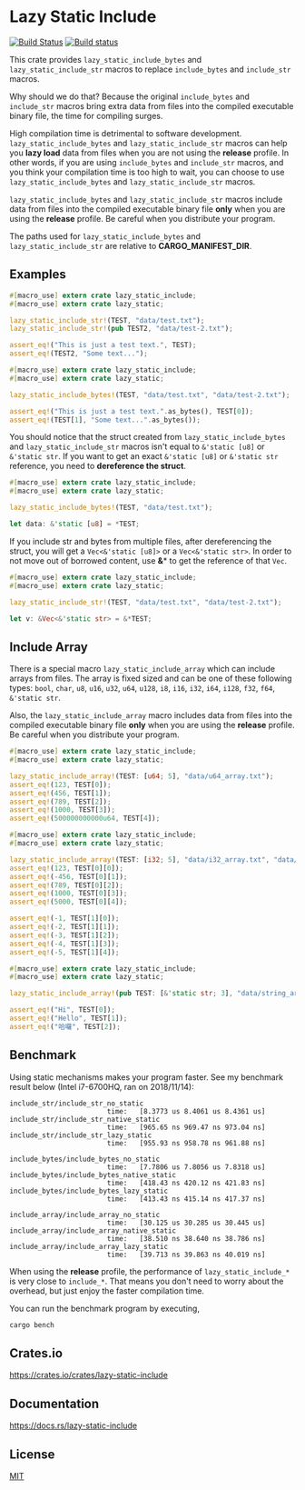 Lazy Static Include
====================

[![Build Status](https://travis-ci.org/magiclen/lazy-static-include.svg?branch=master)](https://travis-ci.org/magiclen/lazy-static-include)
[![Build status](https://ci.appveyor.com/api/projects/status/gvc26sm6ytnucmn2/branch/master?svg=true)](https://ci.appveyor.com/project/magiclen/lazy-static-include/branch/master)

This crate provides `lazy_static_include_bytes` and `lazy_static_include_str` macros to replace `include_bytes` and `include_str` macros.

Why should we do that?
Because the original `include_bytes` and `include_str` macros bring extra data from files into the compiled executable binary file, the time for compiling surges.

High compilation time is detrimental to software development. `lazy_static_include_bytes` and `lazy_static_include_str` macros can help you **lazy load** data from files
when you are not using the **release** profile. In other words, if you are using `include_bytes` and `include_str` macros, and you think your compilation time is too high to wait,
you can choose to use `lazy_static_include_bytes` and `lazy_static_include_str` macros.

`lazy_static_include_bytes` and `lazy_static_include_str` macros include data from files into the compiled executable binary file **only** when you are using the **release** profile.
Be careful when you distribute your program.

The paths used for `lazy_static_include_bytes` and `lazy_static_include_str` are relative to **CARGO_MANIFEST_DIR**.

## Examples

```rust
#[macro_use] extern crate lazy_static_include;
#[macro_use] extern crate lazy_static;

lazy_static_include_str!(TEST, "data/test.txt");
lazy_static_include_str!(pub TEST2, "data/test-2.txt");

assert_eq!("This is just a test text.", TEST);
assert_eq!(TEST2, "Some text...");
```

```rust
#[macro_use] extern crate lazy_static_include;
#[macro_use] extern crate lazy_static;

lazy_static_include_bytes!(TEST, "data/test.txt", "data/test-2.txt");

assert_eq!("This is just a test text.".as_bytes(), TEST[0]);
assert_eq!(TEST[1], "Some text...".as_bytes());
```

You should notice that the struct created from `lazy_static_include_bytes` and `lazy_static_include_str` macros isn't equal to `&'static [u8]` or `&'static str`.
If you want to get an exact `&'static [u8]` or `&'static str` reference, you need to **dereference the struct**.

```rust
#[macro_use] extern crate lazy_static_include;
#[macro_use] extern crate lazy_static;

lazy_static_include_bytes!(TEST, "data/test.txt");

let data: &'static [u8] = *TEST;
```

If you include str and bytes from multiple files, after dereferencing the struct, you will get a `Vec<&'static [u8]>` or a `Vec<&'static str>`.
In order to not move out of borrowed content, use **&*** to get the reference of that `Vec`.

```rust
#[macro_use] extern crate lazy_static_include;
#[macro_use] extern crate lazy_static;

lazy_static_include_str!(TEST, "data/test.txt", "data/test-2.txt");

let v: &Vec<&'static str> = &*TEST;
```

## Include Array

There is a special macro `lazy_static_include_array` which can include arrays from files.
The array is fixed sized and can be one of these following types: `bool`, `char`, `u8`, `u16`, `u32`, `u64`, `u128`, `i8`, `i16`, `i32`, `i64`, `i128`, `f32`, `f64`, `&'static str`.

Also, the `lazy_static_include_array` macro includes data from files into the compiled executable binary file **only** when you are using the **release** profile.
Be careful when you distribute your program.

```rust
#[macro_use] extern crate lazy_static_include;
#[macro_use] extern crate lazy_static;

lazy_static_include_array!(TEST: [u64; 5], "data/u64_array.txt");
assert_eq!(123, TEST[0]);
assert_eq!(456, TEST[1]);
assert_eq!(789, TEST[2]);
assert_eq!(1000, TEST[3]);
assert_eq!(500000000000u64, TEST[4]);
```

```rust
#[macro_use] extern crate lazy_static_include;
#[macro_use] extern crate lazy_static;

lazy_static_include_array!(TEST: [i32; 5], "data/i32_array.txt", "data/i32_array-2.txt");
assert_eq!(123, TEST[0][0]);
assert_eq!(-456, TEST[0][1]);
assert_eq!(789, TEST[0][2]);
assert_eq!(1000, TEST[0][3]);
assert_eq!(5000, TEST[0][4]);

assert_eq!(-1, TEST[1][0]);
assert_eq!(-2, TEST[1][1]);
assert_eq!(-3, TEST[1][2]);
assert_eq!(-4, TEST[1][3]);
assert_eq!(-5, TEST[1][4]);
```

```rust
#[macro_use] extern crate lazy_static_include;
#[macro_use] extern crate lazy_static;

lazy_static_include_array!(pub TEST: [&'static str; 3], "data/string_array.txt");

assert_eq!("Hi", TEST[0]);
assert_eq!("Hello", TEST[1]);
assert_eq!("哈囉", TEST[2]);
```

## Benchmark

Using static mechanisms makes your program faster. See my benchmark result below (Intel i7-6700HQ, ran on 2018/11/14):

```text
include_str/include_str_no_static
                        time:   [8.3773 us 8.4061 us 8.4361 us]
include_str/include_str_native_static
                        time:   [965.65 ns 969.47 ns 973.04 ns]
include_str/include_str_lazy_static
                        time:   [955.93 ns 958.78 ns 961.88 ns]

include_bytes/include_bytes_no_static
                        time:   [7.7806 us 7.8056 us 7.8318 us]
include_bytes/include_bytes_native_static
                        time:   [418.43 ns 420.12 ns 421.83 ns]
include_bytes/include_bytes_lazy_static
                        time:   [413.43 ns 415.14 ns 417.37 ns]

include_array/include_array_no_static
                        time:   [30.125 us 30.285 us 30.445 us]
include_array/include_array_native_static
                        time:   [38.510 ns 38.640 ns 38.786 ns]
include_array/include_array_lazy_static
                        time:   [39.713 ns 39.863 ns 40.019 ns]
```

When using the **release** profile, the performance of `lazy_static_include_*` is very close to `include_*`. That means you don't need to worry about the overhead, but just enjoy the faster compilation time.

You can run the benchmark program by executing,

```bash
cargo bench
```

## Crates.io

https://crates.io/crates/lazy-static-include

## Documentation

https://docs.rs/lazy-static-include

## License

[MIT](LICENSE)